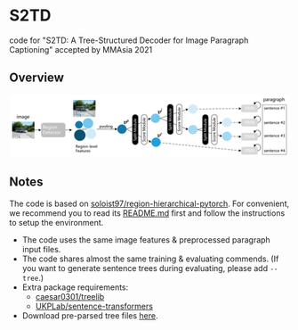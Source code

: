 # S2TD
code for "S2TD: A Tree-Structured Decoder for Image Paragraph Captioning" accepted by MMAsia 2021

## Overview

![image](./pics/framework.png)

## Notes

The code is based on [soloist97/region-hierarchical-pytorch](https://github.com/soloist97/region-hierarchical-pytorch). For convenient, we recommend you to read its [README.md](https://github.com/soloist97/region-hierarchical-pytorch/blob/main/README.md) first and follow the instructions to setup the environment.
* The code uses the same image features & preprocessed paragraph input files. 
* The code shares almost the same training & evaluating commends. (If you want to generate sentence trees during evaluating, please add `--tree`.)
* Extra package requirements:
    - [caesar0301/treelib](https://github.com/caesar0301/treelib)
    - [UKPLab/sentence-transformers](https://github.com/UKPLab/sentence-transformers)
* Download pre-parsed tree files [here](https://1drv.ms/u/s!AmN4YCVEJTAIhdNtYlKbJmxYAMF9dQ?e=z6Yyld).